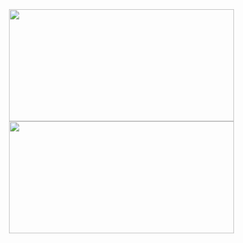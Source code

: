 <div align="center">
  <img align="center" width="400px" height="200px" src="https://github-readme-stats-sigma-five.vercel.app/api?username=olivenbarcelon&theme=merko&show_icons=true&hide_border=true&count_private=true">
  <img align="center" width="400px" height="200px" src="https://github-readme-streak-stats.herokuapp.com?user=olivenbarcelon&theme=merko&hide_border=true&date_format=%5BY.%5Dn.j">
</div>
